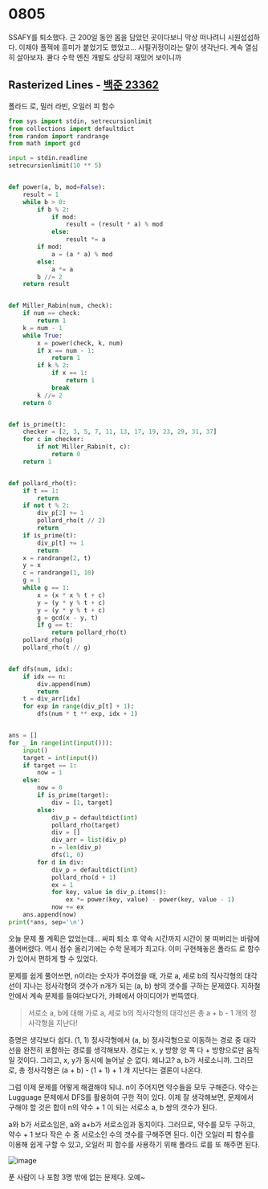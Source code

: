 # 0805

SSAFY를 퇴소했다. 근 200일 동안 몸을 담았던 곳이다보니 막상 떠나려니 시원섭섭하다. 이제야 플젝에 흥미가 붙었기도 했었고... 사필귀정이라는 말이 생각난다. 계속 열심히 살아보자. 콴다 수학 엔진 개발도 상당히 재밌어 보이니까



## Rasterized Lines - [백준 23362](https://www.acmicpc.net/problem/23362)

폴라드 로, 밀러 라빈, 오일러 피 함수

```Python
from sys import stdin, setrecursionlimit
from collections import defaultdict
from random import randrange
from math import gcd

input = stdin.readline
setrecursionlimit(10 ** 5)


def power(a, b, mod=False):
    result = 1
    while b > 0:
        if b % 2:
            if mod:
                result = (result * a) % mod
            else:
                result *= a
        if mod:
            a = (a * a) % mod
        else:
            a *= a
        b //= 2
    return result


def Miller_Rabin(num, check):
    if num == check:
        return 1
    k = num - 1
    while True:
        x = power(check, k, num)
        if x == num - 1:
            return 1
        if k % 2:
            if x == 1:
                return 1
            break
        k //= 2
    return 0


def is_prime(t):
    checker = [2, 3, 5, 7, 11, 13, 17, 19, 23, 29, 31, 37]
    for c in checker:
        if not Miller_Rabin(t, c):
            return 0
    return 1


def pollard_rho(t):
    if t == 1:
        return
    if not t % 2:
        div_p[2] += 1
        pollard_rho(t // 2)
        return
    if is_prime(t):
        div_p[t] += 1
        return
    x = randrange(2, t)
    y = x
    c = randrange(1, 10)
    g = 1
    while g == 1:
        x = (x * x % t + c)
        y = (y * y % t + c)
        y = (y * y % t + c)
        g = gcd(x - y, t)
        if g == t:
            return pollard_rho(t)
    pollard_rho(g)
    pollard_rho(t // g)


def dfs(num, idx):
    if idx == n:
        div.append(num)
        return
    t = div_arr[idx]
    for exp in range(div_p[t] + 1):
        dfs(num * t ** exp, idx + 1)


ans = []
for _ in range(int(input())):
    input()
    target = int(input())
    if target == 1:
        now = 1
    else:
        now = 0
        if is_prime(target):
            div = [1, target]
        else:
            div_p = defaultdict(int)
            pollard_rho(target)
            div = []
            div_arr = list(div_p)
            n = len(div_p)
            dfs(1, 0)
        for d in div:
            div_p = defaultdict(int)
            pollard_rho(d + 1)
            ex = 1
            for key, value in div_p.items():
                ex *= power(key, value) - power(key, value - 1)
            now += ex
    ans.append(now)
print(*ans, sep='\n')
```

오늘 문제 풀 계획은 없었는데... 싸피 퇴소 후 약속 시간까지 시간이 붕 떠버리는 바람에 풀어버렸다. 역시 점수 올리기에는 수학 문제가 최고다. 이미 구현해놓은 폴라드 로 함수가 있어서 편하게 할 수 있었다. 

문제를 쉽게 풀어쓰면, n이라는 숫자가 주어졌을 때, 가로 a, 세로 b의 직사각형의 대각선이 지나는 정사각형의 갯수가 n개가 되는 (a, b) 쌍의 갯수를 구하는 문제였다. 지하철 안에서 계속 문제를 들여다보다가, 카페에서 아이디어가 번뜩였다.

> 서로소 a, b에 대해 가로 a, 세로 b의 직사각형의 대각선은 총 a + b - 1 개의 정사각형을 지난다!

증명은 생각보다 쉽다. (1, 1) 정사각형에서 (a, b) 정사각형으로 이동하는 경로 중 대각선을 완전히 포함하는 경로를 생각해보자. 경로는 x, y 방향 양 쪽 다 + 방향으로만 움직일 것이다. 그리고, x, y가 동시에 늘어날 순 없다. 왜냐고? a, b가 서로소니까. 그러므로, 총 정사각형은 (a + b) - (1 + 1) + 1 개 지난다는 결론이 나온다.

그럼 이제 문제를 어떻게 해결해야 되냐. n이 주어지면 약수들을 모두 구해준다. 약수는 Lugguage 문제에서 DFS를 활용하여 구한 적이 있다. 이제 잘 생각해보면, 문제에서 구해야 할 것은 합이 n의 약수 + 1 이 되는 서로소 a, b 쌍의 갯수가 된다.

a와 b가 서로소임은, a와 a+b가 서로소임과 동치이다. 그러므로, 약수를 모두 구하고, 약수 + 1 보다 작은 수 중 서로소인 수의 갯수를 구해주면 된다. 이건 오일러 피 함수를 이용해 쉽게 구할 수 있고, 오일러 피 함수를 사용하기 위해 폴라드 로를 또 해주면 된다.

![image](https://user-images.githubusercontent.com/97663863/183048104-09755741-90d3-4e6a-8d0f-63178de40457.png)

푼 사람이 나 포함 3명 밖에 없는 문제다. 오예~

